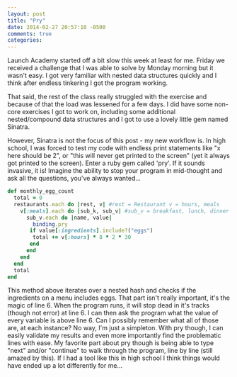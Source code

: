 ```yaml
---
layout: post
title: "Pry"
date: 2014-02-27 20:57:10 -0500
comments: true
categories:
---
```

Launch Academy started off a bit slow this week at least for me.  Friday we received a challenge that I was able to solve by Monday morning but it wasn't easy.  I got very familiar with nested data structures quickly and I think after endless tinkering I got the program working.

That said, the rest of the class really struggled with the exercise and because of that the load was lessened for a few days.  I did have some non-core exercises I got to work on, including some additional nested/compound data structures and I got to use a lovely little gem named Sinatra.

However, Sinatra is not the focus of this post - my new workflow is.  In high school, I was forced to test my code with endless print statements like "x here should be 2", or "this will never get printed to the screen" (yet it always got printed to the screen).  Enter a ruby gem called 'pry'.  If it sounds invasive, it is!  Imagine the ability to stop your program in mid-thought and ask all the questions, you've always wanted...

``` ruby Pry
def monthly_egg_count
  total = 0
  restaurants.each do |rest, v| #rest = Restaurant v = hours, meals
    v[:meals].each do |sub_k, sub_v| #sub_v = breakfast, lunch, dinner
      sub_v.each do |name, value|
        binding.pry
       if value[:ingredients].include?("eggs")
        total += v[:hours] * 8 * 2 * 30
       end
      end
    end
  end
  total
end
```
This method above iterates over a nested hash and checks if the ingredients on a menu includes eggs.  That part isn't really important, it's the magic of line 6.  When the program runs, it will stop dead in it's tracks (though not error) at line 6.  I can then ask the program what the value of every variable is above line 6.  Can I possibly remember what all of those are, at each instance?  No way, I'm just a simpleton.  With pry though, I can easily validate my results and even more importantly find the problematic lines with ease.  My favorite part about pry though is being able to type "next" and/or "continue" to walk through the program, line by line (still amazed by this).  If I had a tool like this in high school I think things would have ended up a lot differently for me...

